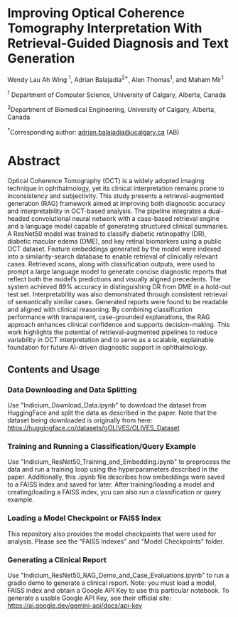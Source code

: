 # Improving Optical Coherence Tomography Interpretation With Retrieval-Guided Diagnosis and Text Generation

Wendy Lau Ah Wing <sup>1</sup>, Adrian Balajadia<sup>2*</sup>, Alen Thomas<sup>1</sup>, and Maham Mir<sup>1</sup>

<sup>1</sup> Department of Computer Science, University of Calgary, Alberta, Canada

<sup>2</sup>Department of Biomedical Engineering, University of Calgary, Alberta, Canada

<sup>*</sup>Corresponding author: adrian.balajadia@ucalgary.ca (AB)




# Abstract


Optical Coherence Tomography (OCT) is a widely adopted imaging technique in ophthalmology, yet its clinical interpretation remains prone to inconsistency and subjectivity. This study presents a retrieval-augmented generation (RAG) framework aimed at improving both diagnostic accuracy and interpretability in OCT-based analysis. The pipeline integrates a dual-headed convolutional neural network with a case-based retrieval engine and a language model capable of generating structured clinical summaries. A ResNet50 model was trained to classify diabetic retinopathy (DR), diabetic macular edema (DME), and key retinal biomarkers using a public OCT dataset. Feature embeddings generated by the model were indexed into a similarity-search database to enable retrieval of clinically relevant cases. Retrieved scans, along with classification outputs, were used to prompt a large language model to generate concise diagnostic reports that reflect both the model’s predictions and visually aligned precedents. The system achieved 89% accuracy in distinguishing DR from DME in a hold-out test set. Interpretability was also demonstrated through consistent retrieval of semantically similar cases. Generated reports were found to be readable and aligned with clinical reasoning. By combining classification performance with transparent, case-grounded explanations, the RAG approach enhances clinical confidence and supports decision-making. This work highlights the potential of retrieval-augmented pipelines to reduce variability in OCT interpretation and to serve as a scalable, explainable foundation for future AI-driven diagnostic support in ophthalmology.



## Contents and Usage

### Data Downloading and Data Splitting
Use "Indicium_Download_Data.ipynb" to download the dataset from HuggingFace and split the data as described in the paper. 
Note that the dataset being downloaded is originally from here: https://huggingface.co/datasets/gOLIVES/OLIVES_Dataset

### Training and Running a Classification/Query Example
Use "Indicium_ResNet50_Training_and_Embedding.ipynb" to preprocess the data and run a training loop using the hyperparameters described in the paper. Additionally, this .ipynb file describes how embeddings were saved to a FAISS index and saved for later. After training/loading a model and creating/loading a FAISS index, you can also run a classification or query example. 

### Loading a Model Checkpoint or FAISS Index
This repository also provides the model checkpoints that were used for analysis. Please see the "FAISS Indexes" and "Model Checkpoints" folder.  


### Generating a Clinical Report
Use "Indicium_ResNet50_RAG_Demo_and_Case_Evaluations.ipynb" to run a gradio demo to generate a clinical report. Note: you must load a model, FAISS index and obtain a Google API Key to use this particular notebook. To generate a usable Google API Key, see their official site: https://ai.google.dev/gemini-api/docs/api-key

